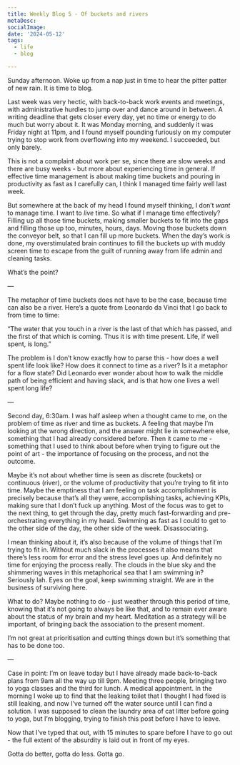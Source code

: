 ```yaml
---
title: Weekly Blog 5 - Of buckets and rivers
metaDesc: 
socialImage:  
date: '2024-05-12'
tags:
  - life
  - blog

--- 
```


Sunday afternoon. Woke up from a nap just in time to hear the pitter patter of new rain. It is time to blog.  

Last week was very hectic, with back-to-back work events and meetings, with administrative hurdles to jump over and dance around in between. A writing deadline that gets closer every day, yet no time or energy to do much but worry about it. It was Monday morning, and suddenly it was Friday night at 11pm, and I found myself pounding furiously on my computer trying to stop work from overflowing into my weekend. I succeeded, but only barely.  

This is not a complaint about work per se, since there are slow weeks and there are busy weeks - but more about experiencing time in general. If effective time management is about making time buckets and pouring in productivity as fast as I carefully can, I think I managed time fairly well last week.

But somewhere at the back of my head I found myself thinking, I don’t *want* to manage time. I want to *live* time. So what if I manage time effectively? Filling up all those time buckets, making smaller buckets to fit into the gaps and filling those up too, minutes, hours, days. Moving those buckets down the conveyor belt, so that I can fill up more buckets. When the day’s work is done, my overstimulated brain continues to fill the buckets up with muddy screen time to escape from the guilt of running away from life admin and cleaning tasks.  

What’s the point?

—

The metaphor of time buckets does not have to be the case, because time can also be a river. Here’s a quote from Leonardo da Vinci that I go back to from time to time: 

“The water that you touch in a river is the last of that which has passed, and the first of that which is coming. Thus it is with time present. Life, if well spent, is long.”

The problem is I don’t know exactly how to parse this - how does a well spent life look like? How does it connect to time as a river? Is it a metaphor for a flow state? Did Leonardo ever wonder about how to walk the middle path of being efficient and having slack, and is that how one lives a well spent long life?

—

Second day, 6:30am. I was half asleep when a thought came to me, on the problem of time as river and time as buckets. A feeling that maybe I’m looking at the wrong direction, and the answer might lie in somewhere else, something that I had already considered before. Then it came to me - something that I used to think about before when trying to figure out the point of art - the importance of focusing on the process, and not the outcome. 

Maybe it’s not about whether time is seen as discrete (buckets) or continuous (river), or the volume of productivity that you’re trying to fit into time. Maybe the emptiness that I am feeling on task accomplishment is precisely because that’s all they were, accomplishing tasks, achieving KPIs, making sure that I don’t fuck up anything. Most of the focus was to get to the next thing, to get through the day, pretty much fast-forwarding and pre-orchestrating everything in my head. Swimming as fast as I could to get to the other side of the day, the other side of the week. Disassociating. 

I mean thinking about it, it’s also because of the volume of things that I’m trying to fit in. Without much slack in the processes it also means that there’s less room for error and the stress level goes up. And definitely no time for enjoying the process really. The clouds in the blue sky and the shimmering waves in this metaphorical sea that I am swimming in? Seriously lah. Eyes on the goal, keep swimming straight. We are in the business of surviving here.  

What to do? Maybe nothing to do  - just weather through this period of time, knowing that it’s not going to always be like that, and to remain ever aware about the status of my brain and my heart. Meditation as a strategy will be important, of bringing back the association to the present moment. 

I’m not great at prioritisation and cutting things down but it’s something that has to be done too. 

— 

Case in point: I’m on leave today but I have already made back-to-back plans from 9am all the way up till 9pm. Meeting three people, bringing two to yoga classes and the third for lunch. A medical appointment. In the morning I woke up to find that the leaking toilet that I thought I had fixed is still leaking, and now I’ve turned off the water source until I can find a solution. I was supposed to clean the laundry area of cat litter before going to yoga, but I’m blogging, trying to finish this post before I have to leave. 

Now that I’ve typed that out, with 15 minutes to spare before I have to go out - the full extent of the absurdity is laid out in front of my eyes. 

Gotta do better, gotta do less. Gotta go.